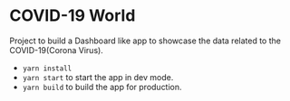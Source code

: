 # COVID-19 World
Project to build a Dashboard like app to showcase the data related to the COVID-19(Corona Virus).

- `yarn install`
- `yarn start` to start the app in dev mode.
- `yarn build` to build the app for production.

